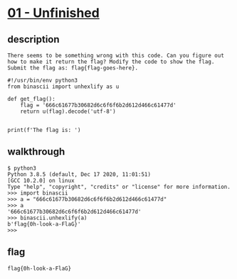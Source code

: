 # [01 - Unfinished](https://deadface.ctfd.io/challenges#Unfinished-52)

## description
```
There seems to be something wrong with this code. Can you figure out how to make it return the flag? Modify the code to show the flag. Submit the flag as: flag{flag-goes-here}.

#!/usr/bin/env python3
from binascii import unhexlify as u

def get_flag():
    flag = '666c61677b30682d6c6f6f6b2d612d466c61477d'
    return u(flag).decode('utf-8')


print(f'The flag is: ')
```

## walkthrough

```
$ python3
Python 3.8.5 (default, Dec 17 2020, 11:01:51)
[GCC 10.2.0] on linux
Type "help", "copyright", "credits" or "license" for more information.
>>> import binascii
>>> a = "666c61677b30682d6c6f6f6b2d612d466c61477d"
>>> a
'666c61677b30682d6c6f6f6b2d612d466c61477d'
>>> binascii.unhexlify(a)
b'flag{0h-look-a-FlaG}'
>>>

```


## flag
```
flag{0h-look-a-FlaG}
```
